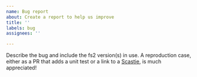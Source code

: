 ```yaml
---
name: Bug report
about: Create a report to help us improve
title: ''
labels: bug
assignees: ''

---
```


Describe the bug and include the fs2 version(s) in use. A reproduction case, either as a PR that adds a unit test or a link to a [Scastie](http://scastie.scala-lang.org), is much appreciated!
